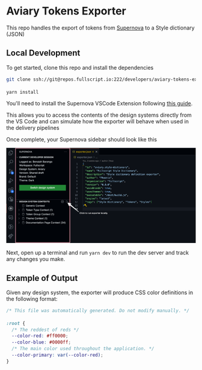 # Aviary Tokens Exporter

This repo handles the export of tokens from [Supernova](https://app.supernova.io/109683-fullscript/114995-aviary/117328-shared-draft/116730-default/tokens/colors) to a Style dictionary (JSON)

## Local Development

To get started, clone this repo and install the dependencies

```bash
git clone ssh://git@repos.fullscript.io:222/developers/aviary-tokens-exporter.git

yarn install
```

You'll need to install the Supernova VSCode Extension following [this guide](https://developers.supernova.io/latest/building-exporters/setup-vs-code-extension-ktcqVU59).

This allows you to access the contents of the design systems directly from the VS Code and can simulate how the exporter will behave when used in the delivery pipelines

Once complete, your Supernova sidebar should look like this

![Supernova Extension Sidebar](public/supernova_sidebar.png)

Next, open up a terminal and run `yarn dev` to run the dev server and track any changes you make.

## Example of Output

Given any design system, the exporter will produce CSS color definitions in the following format:

```css
/* This file was automatically generated. Do not modify manually. */

:root {
  /* The reddest of reds */
  --color-red: #ff0000;
  --color-blue: #0000ff;
  /* The main color used throughout the application. */
  --color-primary: var(--color-red);
}
```
